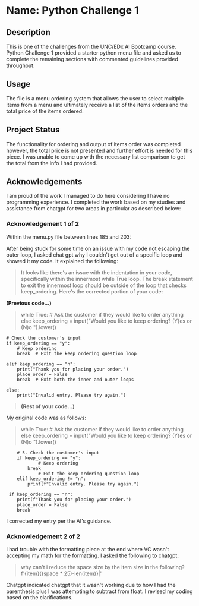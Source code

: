 # Name: Python Challenge 1

## Description

This is one of the challenges from the UNC/EDx AI Bootcamp course. Python Challenge 1 provided a starter python menu file and asked us to complete the remaining sections with commented guidelines provided throughout. 

## Usage

The file is a menu ordering system that allows the user to select multiple items from a menu and ultimately receive a list of the items orders and the total price of the items ordered.

## Project Status

The functionality for ordering and output of items order was completed however, the total price is not presented and further effort is needed for this piece. I was unable to come up with the necessary list comparison to get the total from the info I had provided. 

## Acknowledgements

I am proud of the work I managed to do here considering I have no programming experience. I completed the work based on my studies and assistance from chatgpt for two areas in particular as described below:


### Acknowledgement 1 of 2
Within the menu.py file between lines 185 and 203:

After being stuck for some time on an issue with my code not escaping the outer loop, I asked chat gpt why I couldn't get out of a specific loop and showed it my code. It explained the following:

> It looks like there's an issue with the indentation in your code, specifically within the innermost while True loop. The break statement to exit the innermost loop should be outside of the loop that checks keep_ordering. Here's the corrected portion of your code:

**(Previous code...)**

> while True:
    # Ask the customer if they would like to order anything else
    keep_ordering = input("Would you like to keep ordering? (Y)es or (N)o ").lower()

    # Check the customer's input
    if keep_ordering == "y":
        # Keep ordering
        break  # Exit the keep ordering question loop

    elif keep_ordering == "n":
        print("Thank you for placing your order.")
        place_order = False
        break  # Exit both the inner and outer loops

    else:
        print("Invalid entry. Please try again.")

> **(Rest of your code...)**

My original code was as follows:

   > while True:
        # Ask the customer if they would like to order anything else
        keep_ordering = input("Would you like to keep ordering? (Y)es or (N)o ").lower()

        # 5. Check the customer's input
        if keep_ordering == "y":
                # Keep ordering
            break
                # Exit the keep ordering question loop
        elif keep_ordering != "n":
            print(f"Invalid entry. Please try again.")

     if keep_ordering == "n":
        print(f"Thank you for placing your order.")
        place_order = False
        break

I corrected my entry per the AI's guidance.


### Acknowledgement 2 of 2

I had trouble with the formatting piece at the end where VC wasn't accepting my math for the formatting. I asked the following to chatgpt:

> why can't i reduce the space size by the item size in the following?
f'{item}{(space * 25)-len(item)}|'

Chatgpt indicated chatgpt that it wasn't working due to how I had the parenthesis plus I was attempting to subtract from float. I revised my coding based on the clarifications.